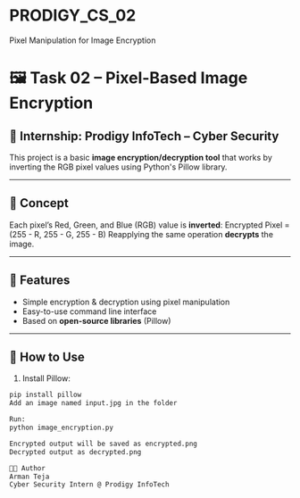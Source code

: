 # PRODIGY_CS_02
Pixel Manipulation for Image Encryption
# 🖼️ Task 02 – Pixel-Based Image Encryption

## 📌 Internship: Prodigy InfoTech – Cyber Security

This project is a basic **image encryption/decryption tool** that works by inverting the RGB pixel values using Python's Pillow library.

---

## 🧠 Concept

Each pixel’s Red, Green, and Blue (RGB) value is **inverted**:
Encrypted Pixel = (255 - R, 255 - G, 255 - B)
Reapplying the same operation **decrypts** the image.

---

## 📂 Features

- Simple encryption & decryption using pixel manipulation
- Easy-to-use command line interface
- Based on **open-source libraries** (Pillow)

---

## 🧪 How to Use

1. Install Pillow:
```bash
pip install pillow
Add an image named input.jpg in the folder

Run:
python image_encryption.py

Encrypted output will be saved as encrypted.png
Decrypted output as decrypted.png

🧑‍💻 Author
Arman Teja
Cyber Security Intern @ Prodigy InfoTech
